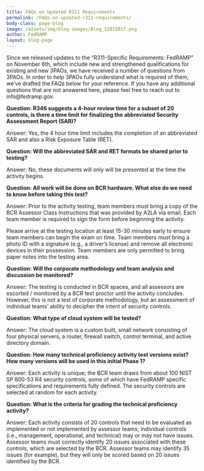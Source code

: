 ```yaml
---
title: FAQs on Updated R311 Requirements 
permalink: /FAQs-on-updated-r311-requirements/
body-class: page-blog
image: /assets/img/blog-images/Blog_12072017.png
author: FedRAMP
layout: blog-page
---
```

<p>Since we released updates to the “R311-Specific Requirements: FedRAMP” on November 6th, which include new and strengthened qualifications for existing and new 3PAOs, we have received a number of questions from 3PAOs. In order to help 3PAOs fully understand what is required of them, we’ve drafted the FAQs below for your reference. If you have any additional questions that are not answered here, please feel free to reach out to info@fedramp.gov.</p>

**Question: R346 suggests a 4-hour review time for a subset of 20 controls, is there a time limit for finalizing the abbreviated Security Assessment Report (SAR)?**

<p>Answer: Yes, the 4 hour time limit includes the completion of an abbreviated SAR and also a Risk Exposure Table (RET).</p>

**Question: Will the abbreviated SAR and RET formats be shared prior to testing?**

<p>Answer: No, these documents will only will be presented at the time the activity begins.</p>

**Question: All work will be done on BCR hardware. What else do we need to know before taking this test?**

<p>Answer: Prior to the activity testing, team members must bring a copy of the BCR Assessor Class Instructions that was provided by A2LA via email. Each team member is required to sign the form before beginning the activity.</p>

<p>Please arrive at the testing location at least 15-30 minutes early to ensure team members can begin the exam on time. Team members must bring a photo ID with a signature (e.g., a driver’s license) and remove all electronic devices in their possession. Team members are only permitted to bring paper notes into the testing area.</p>

**Question: Will the corporate methodology and team analysis and discussion be monitored?**

<p>Answer: The testing is conducted in BCR spaces, and all assessors are escorted / monitored by a BCR test proctor until the activity concludes. However, this is not a test of corporate methodology, but an assessment of individual teams’ ability to decipher the intent of security controls.</p>

**Question: What type of cloud system will be tested?**

<p>Answer: The cloud system is a custom built, small network consisting of four physical servers, a router, firewall switch, control terminal, and active directory domain.</p>

**Question: How many technical proficiency activity test versions exist? How many versions will be used in this initial Phase 1?**

<p>Answer: Each activity is unique; the BCR team draws from about 100 NIST SP 800-53 R4 security controls, some of which have FedRAMP specific specifications and requirements fully defined. The security controls are selected at random for each activity.</p>

**Question: What is the criteria for grading the technical proficiency activity?**

<p>Answer: Each activity consists of 20 controls that need to be evaluated as implemented or not implemented by assessor teams; individual controls (i.e., management, operational, and technical) may or may not have issues. Assessor teams must correctly identify 20 issues associated with these controls, which are selected by the BCR. Assessor teams may identify 35 issues (for example), but they will only be scored based on 20 issues identified by the BCR.</P
